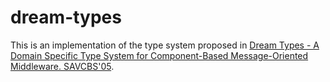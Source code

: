 # dream-types

This is an implementation of the type system proposed in [Dream Types - A Domain Specific Type System for Component-Based Message-Oriented Middleware. SAVCBS'05](http://www-verimag.imag.fr/~bidinger/publi/savcbs2005.pdf).
